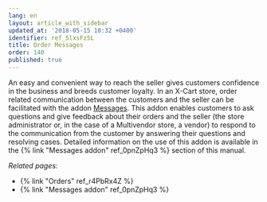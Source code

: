 ```yaml
---
lang: en
layout: article_with_sidebar
updated_at: '2018-05-15 10:32 +0400'
identifier: ref_5lxsFz5L
title: Order Messages
order: 140
published: true
---
```

An easy and convenient way to reach the seller gives customers confidence in the business and breeds customer loyalty. In an X-Cart store, order related communication between the customers and the seller can be facilitated with the addon [Messages](https://market.x-cart.com/addons/order-messages.html). This addon enables customers to ask questions and give feedback about their orders and the seller (the store administrator or, in the case of a Multivendor store, a vendor) to respond to the communication from the customer by answering their questions and resolving cases. Detailed information on the use of this addon is available in the {% link "Messages addon" ref_0pnZpHq3 %} section of this manual.

_Related pages:_

   * {% link "Orders" ref_r4PbRx4Z %}
   * {% link "Messages addon" ref_0pnZpHq3 %}